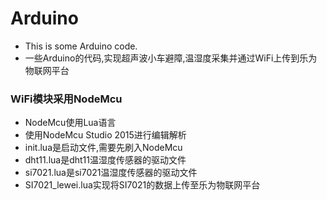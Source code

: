 # Arduino
* This is some Arduino code.
* 一些Arduino的代码,实现超声波小车避障,温湿度采集并通过WiFi上传到乐为物联网平台
### WiFi模块采用NodeMcu
* NodeMcu使用Lua语言
* 使用NodeMcu Studio 2015进行编辑解析
* init.lua是启动文件,需要先刷入NodeMcu
* dht11.lua是dht11温湿度传感器的驱动文件
* si7021.lua是si7021温湿度传感器的驱动文件
* SI7021_lewei.lua实现将SI7021的数据上传至乐为物联网平台

